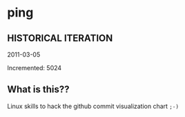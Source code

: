 # ping

## HISTORICAL ITERATION
2011-03-05

Incremented: 5024

## What is this?? 
Linux skills to hack the github commit visualization chart `;-)`
